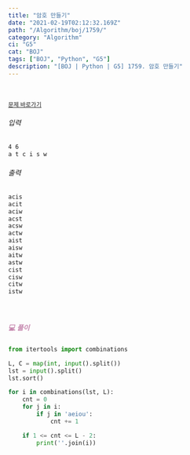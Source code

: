 ```yaml
---
title: "암호 만들기"
date: "2021-02-19T02:12:32.169Z"
path: "/Algorithm/boj/1759/"
category: "Algorithm"
ci: "G5"
cat: "BOJ"
tags: ["BOJ", "Python", "G5"]
description: "[BOJ | Python | G5] 1759. 암호 만들기"
---
```


<br />

<a href="https://www.acmicpc.net/problem/1759"><small>문제 바로가기</small></a>

###### 입력

```sh
4 6
a t c i s w
```

###### 출력

```sh
acis
acit
aciw
acst
acsw
actw
aist
aisw
aitw
astw
cist
cisw
citw
istw
```

<br />

##### <h5 style="color:#C587AE;">💻 풀이</h5>

```python
from itertools import combinations

L, C = map(int, input().split())
lst = input().split()
lst.sort()

for i in combinations(lst, L):
    cnt = 0
    for j in i:
        if j in 'aeiou':
            cnt += 1

    if 1 <= cnt <= L - 2:
        print(''.join(i))
```

